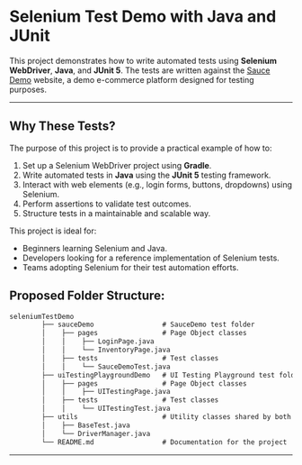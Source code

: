 # Selenium Test Demo with Java and JUnit

This project demonstrates how to write automated tests using **Selenium WebDriver**, **Java**, and **JUnit 5**. The tests are written against the [Sauce Demo](https://www.saucedemo.com/) website, a demo e-commerce platform designed for testing purposes.

---

## **Why These Tests?**

The purpose of this project is to provide a practical example of how to:
1. Set up a Selenium WebDriver project using **Gradle**.
2. Write automated tests in **Java** using the **JUnit 5** testing framework.
3. Interact with web elements (e.g., login forms, buttons, dropdowns) using Selenium.
4. Perform assertions to validate test outcomes.
5. Structure tests in a maintainable and scalable way.

This project is ideal for:
- Beginners learning Selenium and Java.
- Developers looking for a reference implementation of Selenium tests.
- Teams adopting Selenium for their test automation efforts.

## **Proposed Folder Structure:**

```dtd
seleniumTestDemo
        ├── sauceDemo                 # SauceDemo test folder
        │    ├── pages                # Page Object classes
        │    │    ├── LoginPage.java
        │    │    └── InventoryPage.java
        │    ├── tests                # Test classes
        │    │    └── SauceDemoTest.java
        ├── uiTestingPlaygroundDemo   # UI Testing Playground test folder
        │    ├── pages                # Page Object classes
        │    │    ├── UITestingPage.java
        │    ├── tests                # Test classes
        │    │    └── UITestingTest.java
        ├── utils                     # Utility classes shared by both
        │    ├── BaseTest.java
        │    └── DriverManager.java
        └── README.md                 # Documentation for the project

```
---
